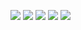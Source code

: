 ![](http://github-profile-summary-cards.vercel.app/api/cards/profile-details?username=nkane&theme=dracula)
![](http://github-profile-summary-cards.vercel.app/api/cards/repos-per-language?username=nkane&theme=dracula)
![](http://github-profile-summary-cards.vercel.app/api/cards/most-commit-language?username=nkane&theme=dracula)
![](http://github-profile-summary-cards.vercel.app/api/cards/stats?username=nkane&theme=dracula)
![](http://github-profile-summary-cards.vercel.app/api/cards/productive-time?username=nkane&theme=dracula&utcOffset=8)
